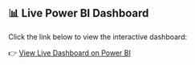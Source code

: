 ## 📊 Live Power BI Dashboard

Click the link below to view the interactive dashboard:

👉 [View Live Dashboard on Power BI](https://app.powerbi.com/view?r=eyJrIjoiNDRjMzQ0NzYtNzU5My00MmRiLWIwOGMtZjkxODEzNzdjNmMwIiwidCI6ImRjOWI0ZjE1LTI4ZWMtNDBkYS1hYzBkLWE0YTE0ZTFlZjc1NyIsImMiOjEwfQ%3D%3D)
